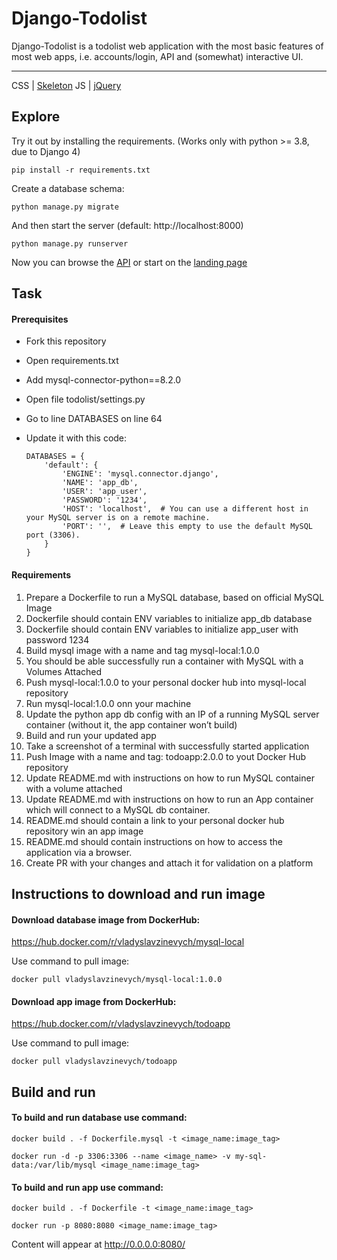 # Django-Todolist

Django-Todolist is a todolist web application with the most basic features of most web apps, i.e. accounts/login, API and (somewhat) interactive UI.

---
CSS | [Skeleton](http://getskeleton.com/)
JS  | [jQuery](https://jquery.com/)

## Explore
Try it out by installing the requirements. (Works only with python >= 3.8, due to Django 4)

    pip install -r requirements.txt

Create a database schema:

    python manage.py migrate

And then start the server (default: http://localhost:8000)

    python manage.py runserver


Now you can browse the [API](http://localhost:8000/api/)
or start on the [landing page](http://localhost:8000/)

## Task
#### Prerequisites
- Fork this repository
- Open requirements.txt
- Add mysql-connector-python==8.2.0
- Open file todolist/settings.py
- Go to line DATABASES on line 64
- Update it with this code:

    ```
    DATABASES = {
        'default': {
            'ENGINE': 'mysql.connector.django',
            'NAME': 'app_db',
            'USER': 'app_user',
            'PASSWORD': '1234',
            'HOST': 'localhost',  # You can use a different host in your MySQL server is on a remote machine.
            'PORT': '',  # Leave this empty to use the default MySQL port (3306).
        }
    }

    ```
#### Requirements
1. Prepare a Dockerfile to run a MySQL database, based on official MySQL Image
2. Dockerfile should contain ENV variables to initialize app_db database
3. Dockerfile should contain ENV variables to initialize app_user with password 1234
4. Build mysql image with a name and tag mysql-local:1.0.0
5. You should be able successfully run a container with MySQL with a Volumes Attached
6. Push mysql-local:1.0.0 to your personal docker hub into mysql-local repository
7. Run mysql-local:1.0.0 onn your machine
8. Update the python app db config with an IP of a running MySQL server container (without it, the app container won’t build)
9. Build and run your updated app
10. Take a screenshot of a terminal with successfully started application
11. Push Image with a name and tag: todoapp:2.0.0 to yout Docker Hub repository
12. Update README.md with instructions on how to run MySQL container with a volume attached
13. Update README.md with instructions on how to run an App container which will connect to a MySQL db container.
14. README.md should contain a link to your personal docker hub repository win an app image
15. README.md should contain instructions on how to access the application via a browser.
16. Create PR with your changes and attach it for validation on a platform

## Instructions to download and run image

#### Download database image from DockerHub:

https://hub.docker.com/r/vladyslavzinevych/mysql-local

Use command to pull image:
  ```
  docker pull vladyslavzinevych/mysql-local:1.0.0
  ```

#### Download app image from DockerHub:

https://hub.docker.com/r/vladyslavzinevych/todoapp

Use command to pull image:
  ```
  docker pull vladyslavzinevych/todoapp
  ```

## Build and run

#### To build and run database use command:
  ```
  docker build . -f Dockerfile.mysql -t <image_name:image_tag>
  ```

  ```
  docker run -d -p 3306:3306 --name <image_name> -v my-sql-data:/var/lib/mysql <image_name:image_tag>
  ```

#### To build and run app use command:
  ```
docker build . -f Dockerfile -t <image_name:image_tag>
  ```

  ```
docker run -p 8080:8080 <image_name:image_tag>
  ```


Content will appear at http://0.0.0.0:8080/